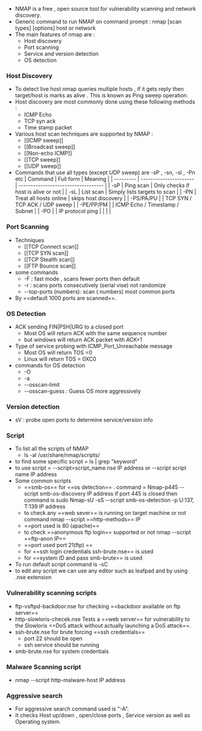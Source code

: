 - NMAP is a free , open source tool for vulnerability scanning and network discovery.
- Generic command to run NMAP on command prompt :
   nmap [scan types] [options] host or network
- The main features of nmap are :
	- Host discovery 
	- Port scanning
	- Service and version detection
	- OS detection

### Host Discovery
- To detect live host nmap queries multiple hosts , if it gets reply then target/host is marks as alive . This is known as Ping sweep operation.
- Host discovery are most commonly done using these following methods :
	- ICMP Echo
	- TCP syn ack
	- Time stamp packet
- Various host scan techniques are supported by NMAP :
	- [[ICMP sweep]]
	- [[Broadcast sweep]]
	- [[Non-echo ICMP]]
	- [[TCP sweep]]
	- [[UDP sweep]]
- Commands that use all types (except UDP sweep) are -sP , -sn, -sl , -Pn etc
| Command   | Full form              | Meaning                             |
| --------- | ---------------------- | ----------------------------------- |
| -sP       | Ping scan              | Only checks if host is alive or not |
| -sL       | List scan              | Simply lists targets to scan        |
| -PN       | Treat all hosts online | skips host discovery                |
| -PS/PA/PU |                        | TCP SYN / TCP ACK / UDP sweep       |
| -PE/PP/PM |                        | ICMP Echo / Timestamp / Subnet      |
| -PO       |                        | IP protocol ping                    |          |                        |                                     |

### Port Scanning
- Techniques
	- [[TCP Connect scan]]
	- [[TCP SYN scan]]
	- [[TCP Stealth scan]]
	- [[FTP Bounce scan]]
- some commands 
	- -F : fast mode , scans fewer ports then default
	- -r : scans ports consecutively (serial vise) not randomize
	- --top-ports (numbers): scan ( numbers) most common ports
- By ==default 1000 ports are scanned==.

### OS Detection
- ACK sending FIN|PSH|URG to a closed port
	- Most OS will return ACK with the same sequence number
	- but windows will return ACK packet with ACK+1
- Type of service probing with ICMP_Port_Unreachable message
	- Most OS will return TOS =0
	- Linux will return TOS = 0XC0
- commands for OS detection
	- -O
	- -a
	- --osscan-limit
	- --osscan-guess : Guess OS more aggressively

### Version detection
- sV : probe open ports to determine service/version info

### Script
- To list all the scripts of NMAP 
	- ls -al /usr/share/nmap/scripts/
- to find some specific script =  ls | grep "keyword"  
- to use script = --script=script_name.nse IP address  or --script script name IP address
- Some common scripts
	- ==smb-os== for ==os detection== . command =  Nmap-p445 --script smb-os-discovery IP address  if port 445 is closed then command is sudo Nmap-sU -sS --script smb-os-detection -p U:137, T:139 IP address 
	- to check any ==web sever== is running on target machine or not  command  nmap --script ==http-methods== IP  
	- ==port used is 80 (apache)==
	- to check ==anonymous ftp login== supported or not  nmap --script ==ftp-anon IP==  
	- ==port used port 21(ftp)  ==
	-  for ==ssh login credentials ssh-brute.nse== is used  
	- for ==system ID and pass smb-brute== is used
- To run default script command is -sC
- to edit any script we can use any editor such as leafpad and by using .nse extension
### Vulnerability scanning scripts
- ftp-vsftpd-backdoor.nse for checking ==backdoor available on ftp server==
-  http-slowloris-checek.nse Tests a ==web server== for vulnerability to the Slowloris ==DoS attack without actually launching a DoS attack==.
- ssh-brute.nse for brute forcing ==ssh credentials== 
	- port 22 should be open 
	- ssh service should be running
- smb-brute.nse for system credentials 
### Malware Scanning script
- nmap --script http-malware-host IP address
### Aggressive search
- For aggressive search command used is "-A".
- It checks Host up/down , open/close ports , Service version as well as Operating system.




